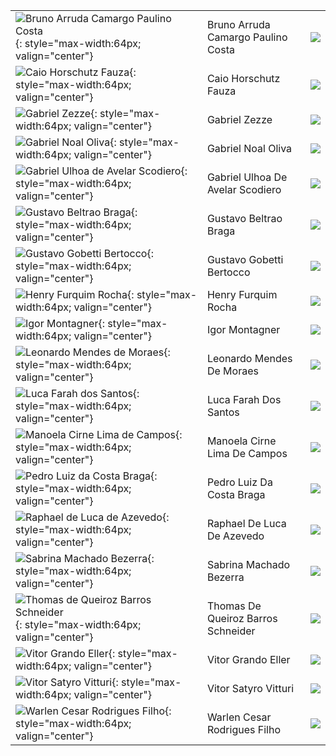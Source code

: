 |                                                                                                                                       |                                    |                                                           |
|:--------------------------------------------------------------------------------------------------------------------------------------|:-----------------------------------|:----------------------------------------------------------|
| ![Bruno Arruda Camargo Paulino Costa](https://avatars.githubusercontent.com/u/16999261?v=4){: style="max-width:64px; valign="center"} | Bruno Arruda Camargo Paulino Costa | [![](css/github.png)](http://github.com/brunoacpcosta)    |
| ![Caio Horschutz Fauza](https://avatars.githubusercontent.com/u/38479437?v=4){: style="max-width:64px; valign="center"}               | Caio Horschutz Fauza               | [![](css/github.png)](http://github.com/CaioFauza)        |
| ![Gabriel Zezze](https://avatars.githubusercontent.com/u/38350130?v=4){: style="max-width:64px; valign="center"}                      | Gabriel Zezze                      | [![](css/github.png)](http://github.com/gabrielzezze)     |
| ![Gabriel Noal Oliva](https://avatars.githubusercontent.com/u/18487803?v=4){: style="max-width:64px; valign="center"}                 | Gabriel Noal Oliva                 | [![](css/github.png)](http://github.com/gabrielnoal)      |
| ![Gabriel Ulhoa de Avelar Scodiero](https://avatars.githubusercontent.com/u/88054226?v=4){: style="max-width:64px; valign="center"}   | Gabriel Ulhoa De Avelar Scodiero   | [![](css/github.png)](http://github.com/Gabriel-scodiero) |
| ![Gustavo Beltrao Braga](https://avatars.githubusercontent.com/u/38335492?v=4){: style="max-width:64px; valign="center"}              | Gustavo Beltrao Braga              | [![](css/github.png)](http://github.com/gustavobb)        |
| ![Gustavo Gobetti Bertocco](https://avatars.githubusercontent.com/u/21129628?v=4){: style="max-width:64px; valign="center"}           | Gustavo Gobetti Bertocco           | [![](css/github.png)](http://github.com/GustavoGB)        |
| ![Henry Furquim Rocha](https://avatars.githubusercontent.com/u/21242383?v=4){: style="max-width:64px; valign="center"}                | Henry Furquim Rocha                | [![](css/github.png)](http://github.com/henryrocha)       |
| ![Igor Montagner](https://avatars.githubusercontent.com/u/221446?v=4){: style="max-width:64px; valign="center"}                       | Igor Montagner                     | [![](css/github.png)](http://github.com/igordsm)          |
| ![Leonardo Mendes de Moraes](https://avatars.githubusercontent.com/u/38051204?v=4){: style="max-width:64px; valign="center"}          | Leonardo Mendes De Moraes          | [![](css/github.png)](http://github.com/zMendes)          |
| ![Luca Farah dos Santos](https://avatars.githubusercontent.com/u/26484691?v=4){: style="max-width:64px; valign="center"}              | Luca Farah Dos Santos              | [![](css/github.png)](http://github.com/lucafs)           |
| ![Manoela Cirne Lima de Campos](https://avatars.githubusercontent.com/u/26447582?v=4){: style="max-width:64px; valign="center"}       | Manoela Cirne Lima De Campos       | [![](css/github.png)](http://github.com/manucirne)        |
| ![Pedro Luiz da Costa Braga](https://avatars.githubusercontent.com/u/38326603?v=4){: style="max-width:64px; valign="center"}          | Pedro Luiz Da Costa Braga          | [![](css/github.png)](http://github.com/pedr0luiz)        |
| ![Raphael de Luca de Azevedo](https://avatars.githubusercontent.com/u/26484801?v=4){: style="max-width:64px; valign="center"}         | Raphael De Luca De Azevedo         | [![](css/github.png)](http://github.com/RaphaelAzev)      |
| ![Sabrina Machado Bezerra](https://avatars.githubusercontent.com/u/26471522?v=4){: style="max-width:64px; valign="center"}            | Sabrina Machado Bezerra            | [![](css/github.png)](http://github.com/sabrinamb)        |
| ![Thomas de Queiroz Barros Schneider](https://avatars.githubusercontent.com/u/38295417?v=4){: style="max-width:64px; valign="center"} | Thomas De Queiroz Barros Schneider | [![](css/github.png)](http://github.com/thomasqueirozb)   |
| ![Vitor Grando Eller](https://avatars.githubusercontent.com/u/38051704?v=4){: style="max-width:64px; valign="center"}                 | Vitor Grando Eller                 | [![](css/github.png)](http://github.com/VFermat)          |
| ![Vitor Satyro Vitturi](https://avatars.githubusercontent.com/u/26446793?v=4){: style="max-width:64px; valign="center"}               | Vitor Satyro Vitturi               | [![](css/github.png)](http://github.com/vitorsv1)         |
| ![Warlen Cesar Rodrigues Filho](https://avatars.githubusercontent.com/u/18488176?v=4){: style="max-width:64px; valign="center"}       | Warlen Cesar Rodrigues Filho       | [![](css/github.png)](http://github.com/WarlenRodrigues)  |